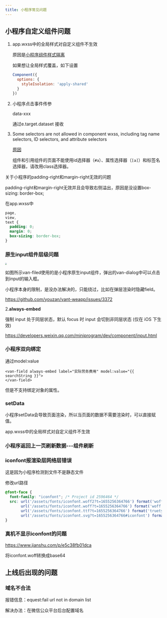 ```yaml
---
title: 小程序常见问题
---
```


## 小程序自定义组件问题

1. app.wxss中的全局样式对自定义组件不生效

   原因是[小程序组件样式隔离](https://developers.weixin.qq.com/miniprogram/dev/framework/custom-component/wxml-wxss.html#%E7%BB%84%E4%BB%B6%E6%A0%B7%E5%BC%8F%E9%9A%94%E7%A6%BB)

   如果想让全局样式覆盖，如下设置

   ```js
   Component({
     options: {
       styleIsolation: 'apply-shared'
     }
   })
   ```

2. 小程序点击事件传参

   data-xxx

   通过e.target.dataset 接收

3. Some selectors are not allowed in component wxss, including tag name selectors, ID selectors, and attribute selectors

   [原因](https://developers.weixin.qq.com/miniprogram/dev/framework/custom-component/wxml-wxss.html)

   组件和引用组件的页面不能使用id选择器（`#a`）、属性选择器（`[a]`）和标签名选择器，请改用class选择器。



关于小程序的padding-right和margin-right无效的问题

padding-right和margin-right无效并且会导致右侧溢出，原因是没设置box-sizing: border-box;

在app.wxss中

```css
page,
view,
text {
  padding: 0;
  margin: 0;
  box-sizing: border-box;
}
```



### 原生input组件层级问题

<img src="https://minimax-1256590847.cos.ap-shanghai.myqcloud.com/img/IMG_1582.PNG" style="zoom: 33%;" />

如图所示van-filed使用的是小程序原生input组件，弹出的van-dialog中可以点击到input的输入框。

小程序本身的限制，是没办法解决的，只能绕过，比如在弹层渲染时隐藏field。

https://github.com/youzan/vant-weapp/issues/3372

2.**always-embed**

强制 input 处于同层状态，默认 focus 时 input 会切到非同层状态 (仅在 iOS 下生效)

https://developers.weixin.qq.com/miniprogram/dev/component/input.html



### 小程序双向绑定

通过model:value

```vue
<van-field always-embed label="实际劳务费用" model:value="{{ searchString }}">
</van-field>
```

但是不支持绑定对象的属性。



### setData

小程序setData会导致页面渲染，所以当页面的数据不需要渲染时，可以直接赋值。

app.wxss中的全局样式对自定义组件不生效



### 小程序返回上一页刷新数据---组件刷新

### iconfont报渲染层网络层错误

这是因为小程序检测到文件不是静态文件

修改url路径

```css
@font-face {
  font-family: "iconfont"; /* Project id 2596464 */
  src: url('/assets/fonts/iconfont.woff2?t=1655256364766') format('woff2'),
       url('/assets/fonts/iconfont.woff?t=1655256364766') format('woff'),
       url('/assets/fonts/iconfont.ttf?t=1655256364766') format('truetype'),
       url('/assets/fonts/iconfont.svg?t=1655256364766#iconfont') format('svg');
}
```

### 真机不显示iconfont的问题

https://www.jianshu.com/p/e5c38fb01dca

将iconfont.woff转换成base64



## 上线后出现的问题

### 域名不合法

报错信息：equest:fail url not in domain list

解决办法：在微信公众平台后台配置域名
